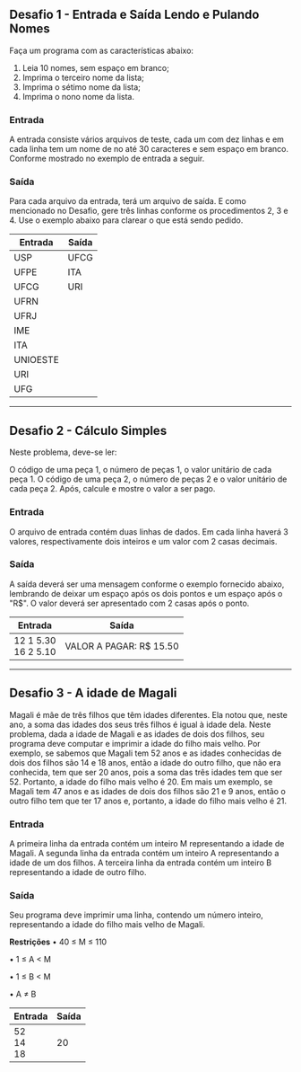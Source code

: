 ## Desafio 1 - Entrada e Saída Lendo e Pulando Nomes
Faça um programa com as características abaixo:

1. Leia 10 nomes, sem espaço em branco;
2. Imprima o terceiro nome da lista;
3. Imprima o sétimo nome da lista;
4. Imprima o nono nome da lista.

### Entrada
A entrada consiste vários arquivos de teste, cada um com dez linhas e em cada linha tem um nome de no até 30 caracteres e sem espaço em branco. Conforme mostrado no exemplo de entrada a seguir.

### Saída
Para cada arquivo da entrada, terá um arquivo de saída. E como mencionado no Desafio, gere três linhas conforme os procedimentos 2, 3 e 4. Use o exemplo abaixo para clarear o que está sendo pedido.

|Entrada|Saída|
|---|---|
|USP|UFCG|
|UFPE|ITA|
|UFCG|URI|
|UFRN||
|UFRJ||
|IME||
|ITA||
|UNIOESTE||
|URI||
|UFG||

---

## Desafio 2 - Cálculo Simples
Neste problema, deve-se ler:

O código de uma peça 1, o número de peças 1, o valor unitário de cada peça 1. O código de uma peça 2, o número de peças 2 e o valor unitário de cada peça 2. Após, calcule e mostre o valor a ser pago.

### Entrada
O arquivo de entrada contém duas linhas de dados. Em cada linha haverá 3 valores, respectivamente dois inteiros e um valor com 2 casas decimais.

### Saída
A saída deverá ser uma mensagem conforme o exemplo fornecido abaixo, lembrando de deixar um espaço após os dois pontos e um espaço após o "R$". O valor deverá ser apresentado com 2 casas após o ponto.

|Entrada|Saída|
|-|-|
|12 1 5.30 <br> 16 2 5.10|VALOR A PAGAR: R$ 15.50|

---

## Desafio 3 - A idade de Magali
Magali é mãe de três filhos que têm idades diferentes. Ela notou que, neste ano, a soma das idades dos seus três filhos é igual à idade dela. Neste problema, dada a idade de Magali e as idades de dois dos filhos, seu programa deve computar e imprimir a idade do filho mais velho. Por exemplo, se sabemos que Magali tem 52 anos e as idades conhecidas de dois dos filhos são 14 e 18 anos, então a idade do outro filho, que não era conhecida, tem que ser 20 anos, pois a soma das três idades tem que ser 52. Portanto, a idade do filho mais velho é 20. Em mais um exemplo, se Magali tem 47 anos e as idades de dois dos filhos são 21 e 9 anos, então o outro filho tem que ter 17 anos e, portanto, a idade do filho mais velho é 21.

### Entrada
A primeira linha da entrada contém um inteiro M representando a idade de Magali. A segunda linha da entrada contém um inteiro A representando a idade de um dos filhos. A terceira linha da entrada contém um inteiro B representando a idade de outro filho.

### Saída
Seu programa deve imprimir uma linha, contendo um número inteiro, representando a idade do filho mais velho de Magali.

**Restrições**
• 40 ≤ M ≤ 110

• 1 ≤ A < M

• 1 ≤ B < M

• A ≠ B

|Entrada|Saída|
|-|-|
|52 <br> 14 <br> 18|20|